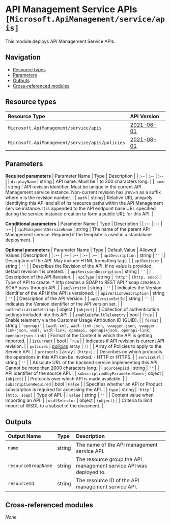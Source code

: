 # API Management Service APIs `[Microsoft.ApiManagement/service/apis]`

This module deploys API Management Service APIs.

## Navigation

- [Resource types](#Resource-types)
- [Parameters](#Parameters)
- [Outputs](#Outputs)
- [Cross-referenced modules](#Cross-referenced-modules)

## Resource types

| Resource Type | API Version |
| :-- | :-- |
| `Microsoft.ApiManagement/service/apis` | [2021-08-01](https://docs.microsoft.com/en-us/azure/templates/Microsoft.ApiManagement/2021-08-01/service/apis) |
| `Microsoft.ApiManagement/service/apis/policies` | [2021-08-01](https://docs.microsoft.com/en-us/azure/templates/Microsoft.ApiManagement/2021-08-01/service/apis/policies) |

## Parameters

**Required parameters**
| Parameter Name | Type | Description |
| :-- | :-- | :-- |
| `displayName` | string | API name. Must be 1 to 300 characters long. |
| `name` | string | API revision identifier. Must be unique in the current API Management service instance. Non-current revision has ;rev=n as a suffix where n is the revision number. |
| `path` | string | Relative URL uniquely identifying this API and all of its resource paths within the API Management service instance. It is appended to the API endpoint base URL specified during the service instance creation to form a public URL for this API. |

**Conditional parameters**
| Parameter Name | Type | Description |
| :-- | :-- | :-- |
| `apiManagementServiceName` | string | The name of the parent API Management service. Required if the template is used in a standalone deployment. |

**Optional parameters**
| Parameter Name | Type | Default Value | Allowed Values | Description |
| :-- | :-- | :-- | :-- | :-- |
| `apiDescription` | string | `''` |  | Description of the API. May include HTML formatting tags. |
| `apiRevision` | string | `''` |  | Describes the Revision of the API. If no value is provided, default revision 1 is created. |
| `apiRevisionDescription` | string | `''` |  | Description of the API Revision. |
| `apiType` | string | `'http'` | `[http, soap]` | Type of API to create. * http creates a SOAP to REST API * soap creates a SOAP pass-through API. |
| `apiVersion` | string | `''` |  | Indicates the Version identifier of the API if the API is versioned. |
| `apiVersionDescription` | string | `''` |  | Description of the API Version. |
| `apiVersionSetId` | string | `''` |  | Indicates the Version identifier of the API version set. |
| `authenticationSettings` | object | `{object}` |  | Collection of authentication settings included into this API. |
| `enableDefaultTelemetry` | bool | `True` |  | Enable telemetry via the Customer Usage Attribution ID (GUID). |
| `format` | string | `'openapi'` | `[wadl-xml, wadl-link-json, swagger-json, swagger-link-json, wsdl, wsdl-link, openapi, openapi+json, openapi-link, openapi+json-link]` | Format of the Content in which the API is getting imported. |
| `isCurrent` | bool | `True` |  | Indicates if API revision is current API revision. |
| `policies` | _[policies](policies/readme.md)_ array | `[]` |  | Array of Policies to apply to the Service API. |
| `protocols` | array | `[https]` |  | Describes on which protocols the operations in this API can be invoked. - HTTP or HTTPS. |
| `serviceUrl` | string | `''` |  | Absolute URL of the backend service implementing this API. Cannot be more than 2000 characters long. |
| `sourceApiId` | string | `''` |  | API identifier of the source API. |
| `subscriptionKeyParameterNames` | object | `{object}` |  | Protocols over which API is made available. |
| `subscriptionRequired` | bool | `False` |  | Specifies whether an API or Product subscription is required for accessing the API. |
| `type` | string | `'http'` | `[http, soap]` | Type of API. |
| `value` | string | `''` |  | Content value when Importing an API. |
| `wsdlSelector` | object | `{object}` |  | Criteria to limit import of WSDL to a subset of the document. |


## Outputs

| Output Name | Type | Description |
| :-- | :-- | :-- |
| `name` | string | The name of the API management service API. |
| `resourceGroupName` | string | The resource group the API management service API was deployed to. |
| `resourceId` | string | The resource ID of the API management service API. |

## Cross-referenced modules

_None_
